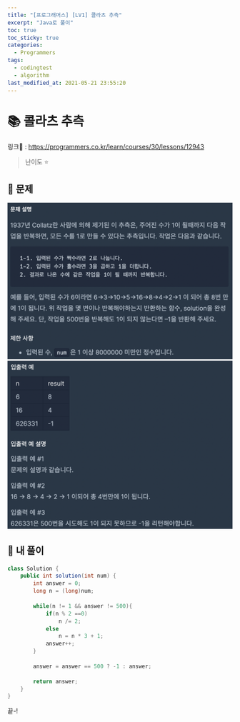 ```yaml
---
title: "[프로그래머스] [LV1] 콜라츠 추측"
excerpt: "Java로 풀이"
toc: true
toc_sticky: true
categories:
  - Programmers
tags:
  - codingtest
  - algorithm
last_modified_at: 2021-05-21 23:55:20
---
```


# 📚 콜라츠 추측
  
링크📎 : <https://programmers.co.kr/learn/courses/30/lessons/12943>  

>난이도 ⭐️
  
## 📖 문제  
  
![이미지](/assets/images/Programmers/Lv1/41-1.png)
![이미지](/assets/images/Programmers/Lv1/41-2.png)
  
## 📝 내 풀이  
  
```java  
class Solution {
    public int solution(int num) {
        int answer = 0;
        long n = (long)num;
        
        while(n != 1 && answer != 500){
            if(n % 2 ==0)
                n /= 2;
            else
                n = n * 3 + 1;
            answer++;
        }
        
        answer = answer == 500 ? -1 : answer;
        
        return answer;
    }
}
```  
  
끝-!
